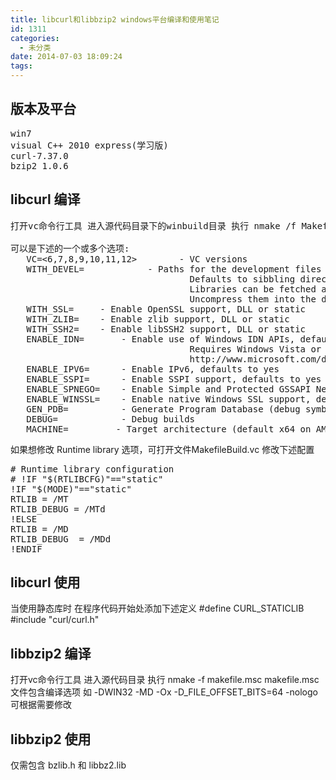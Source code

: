 ```yaml
---
title: libcurl和libbzip2 windows平台编译和使用笔记
id: 1311
categories:
  - 未分类
date: 2014-07-03 18:09:24
tags:
---
```


## 版本及平台

<pre>
win7 
visual C++ 2010 express(学习版) 
curl-7.37.0 
bzip2 1.0.6
</pre>

## libcurl 编译

<pre lang='ini'>
打开vc命令行工具 进入源代码目录下的winbuild目录 执行 nmake /f Makefile.vc mode=<static or dll> <options>

<options>可以是下述的一个或多个选项:
   VC=<6,7,8,9,10,11,12>        - VC versions
   WITH_DEVEL=<path>            - Paths for the development files (SSL, zlib, etc.)
                                  Defaults to sibbling directory deps: ../deps
                                  Libraries can be fetched at http://pecl2.php.net/downloads/php-windows-builds/
                                  Uncompress them into the deps folder.
   WITH_SSL=<dll or static>     - Enable OpenSSL support, DLL or static
   WITH_ZLIB=<dll or static>    - Enable zlib support, DLL or static
   WITH_SSH2=<dll or static>    - Enable libSSH2 support, DLL or static
   ENABLE_IDN=<yes or no>       - Enable use of Windows IDN APIs, defaults to yes
                                  Requires Windows Vista or later, or installation from:
                                  http://www.microsoft.com/downloads/details.aspx?FamilyID=AD6158D7-DDBA-416A-9109-07607425A815
   ENABLE_IPV6=<yes or no>      - Enable IPv6, defaults to yes
   ENABLE_SSPI=<yes or no>      - Enable SSPI support, defaults to yes
   ENABLE_SPNEGO=<yes or no>    - Enable Simple and Protected GSSAPI Negotiation Mechanism, defaults to yes
   ENABLE_WINSSL=<yes or no>    - Enable native Windows SSL support, defaults to yes
   GEN_PDB=<yes or no>          - Generate Program Database (debug symbols for release build)
   DEBUG=<yes or no>            - Debug builds
   MACHINE=<x86 or x64>         - Target architecture (default x64 on AMD64, x86 on others)
</pre>
如果想修改 Runtime library 选项，可打开文件MakefileBuild.vc 修改下述配置
<pre># Runtime library configuration
# !IF "$(RTLIBCFG)"=="static"
!IF "$(MODE)"=="static"
RTLIB = /MT
RTLIB_DEBUG = /MTd
!ELSE
RTLIB = /MD
RTLIB_DEBUG  = /MDd
!ENDIF</pre>

## libcurl 使用

当使用静态库时 在程序代码开始处添加下述定义
#define CURL_STATICLIB
#include "curl/curl.h"

## libbzip2 编译

打开vc命令行工具 进入源代码目录 执行 nmake -f makefile.msc
makefile.msc 文件包含编译选项 如 -DWIN32 -MD -Ox -D_FILE_OFFSET_BITS=64 -nologo 可根据需要修改

## libbzip2 使用

仅需包含 bzlib.h 和 libbz2.lib